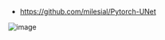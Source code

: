 - https://github.com/milesial/Pytorch-UNet

![image](https://github.com/171909771/deep-learning/assets/41554601/569e6204-d018-4d19-9b12-de2e179358e6)
